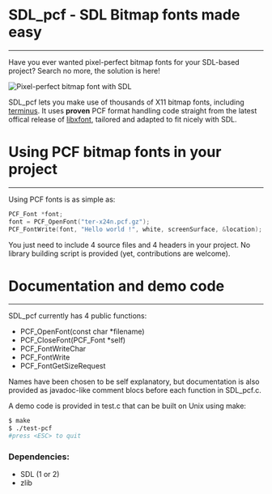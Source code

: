 # SDL_pcf - SDL Bitmap fonts made easy
------------------------------------------
Have you ever wanted pixel-perfect bitmap fonts for your SDL-based project?
Search no more, the solution is here!

![Pixel-perfect bitmap font with SDL](https://github.com/sam-itt/sdl-pcf/raw/master/sdl-pcf-bitmap-font.gif)


SDL_pcf lets you make use of thousands of X11 bitmap fonts, including [terminus](http://terminus-font.sourceforge.net/). It uses **proven** PCF format handling code straight from the latest offical release of [libxfont](https://github.com/freedesktop/libXfont), tailored and adapted to fit nicely with SDL.

# Using PCF bitmap fonts in your project
----------------------------------------
Using PCF fonts is as simple as:
```C
PCF_Font *font;
font = PCF_OpenFont("ter-x24n.pcf.gz");
PCF_FontWrite(font, "Hello world !", white, screenSurface, &location);
```
You just need to include 4 source files and 4 headers in your project. No library building script is provided (yet, contributions are welcome).

# Documentation and demo code
----------------------------------------
SDL_pcf currently has 4 public functions:
- PCF_OpenFont(const char *filename)
- PCF_CloseFont(PCF_Font *self)
- PCF_FontWriteChar
- PCF_FontWrite
- PCF_FontGetSizeRequest

Names have been chosen to be self explanatory, but documentation is
also provided as javadoc-like comment blocs before each function in SDL_pcf.c.

A demo code is provided in test.c that can be built on Unix using make:
```sh
$ make
$ ./test-pcf
#press <ESC> to quit
```
### Dependencies:
- SDL (1 or 2)
- zlib
